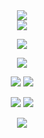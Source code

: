 <div id="header" align="center">
  
<img src="https://files.catbox.moe/zyfp69.png"> 

<div id="header" align="center">

<img src="https://files.catbox.moe/ycw5kb.png">

<p align="center"

<p align="center">
<img src="https://files.catbox.moe/cq79gt.png" />
</p>

<div id="header" align="center">

<img src="https://files.catbox.moe/z2fou4.png">
</p>

[<img src="https://files.catbox.moe/pbanjy.png">](https://rentry.co/soph) 
[<img src="https://files.catbox.moe/0897op.png">](https://rentry.co/naiad) 
</p>

[<img src="https://files.catbox.moe/dzppnw.png">](https://yoojoonghyuk.atabook.org/) [<img src="https://files.catbox.moe/yfazwg.png">](https://rentry.co/fries)
</p>

<img src="https://files.catbox.moe/vyhmsk.png">

<p align="center"
